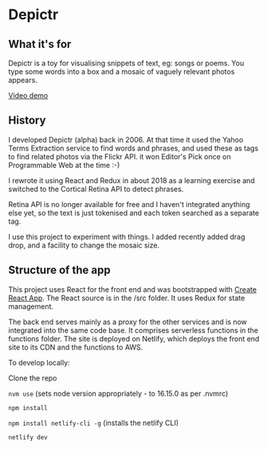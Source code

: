 # Depictr

## What it's for

Depictr is a toy for visualising snippets of text, eg: songs or poems. You type some words into a box and a mosaic of vaguely relevant photos appears.

<!-- https://depictr.netlify.app/ -->

[Video demo](https://www.useloom.com/share/fe565eddb4f047f09bdc85422a7af2a3)

## History

I developed Depictr (alpha) back in 2006. At that time it used the Yahoo Terms Extraction service to find words and phrases, 
and used these as tags to find related photos via the Flickr API. it won Editor's Pick once on Programmable Web at the time :-)

I rewrote it using React and Redux in about 2018 as a learning exercise and switched to the Cortical Retina API to detect phrases.

Retina API is no longer available for free and I haven't integrated anything else yet, so the text is just tokenised and each token searched as a separate tag.

I use this project to experiment with things. I added recently added drag drop, and a facility to change the mosaic size.
## Structure of the app

This project uses React for the front end and was bootstrapped with [Create React App](https://github.com/facebookincubator/create-react-app).
The React source is in the /src folder. It uses Redux for state management.

The back end serves mainly as a proxy for the other services and is now integrated into the same code base. It comprises serverless functions in the functions folder. The site is deployed on Netlify, which deploys the front end site to its CDN and the functions to AWS.

To develop locally:

Clone the repo

`nvm use` (sets node version appropriately - to 16.15.0 as per .nvmrc)

`npm install`

`npm install netlify-cli -g` (installs the netlify CLI)

`netlify dev`





